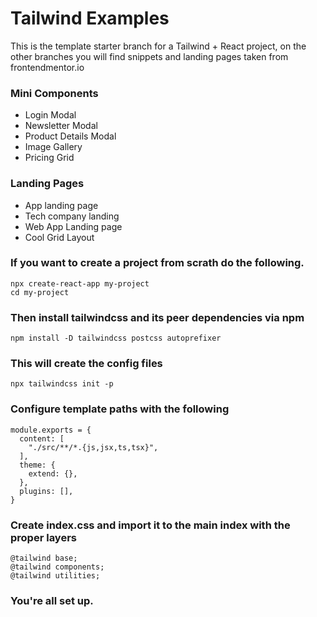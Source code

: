 # Tailwind Examples

This is the template starter branch for a Tailwind + React project, on the other branches you will find snippets and landing pages taken from frontendmentor.io

### Mini Components
- Login Modal
- Newsletter Modal
- Product Details Modal
- Image Gallery
- Pricing Grid

### Landing Pages
- App landing page
- Tech company landing 
- Web App Landing page
- Cool Grid Layout


### If you want to create a project from scrath do the following. 
```
npx create-react-app my-project
cd my-project
```

### Then install tailwindcss and its peer dependencies via npm
```
npm install -D tailwindcss postcss autoprefixer
```

### This will create the config files
```
npx tailwindcss init -p
```

### Configure template paths with the following
```
module.exports = {
  content: [
    "./src/**/*.{js,jsx,ts,tsx}",
  ],
  theme: {
    extend: {},
  },
  plugins: [],
}
```
### Create index.css and import it to the main index with the proper layers
```
@tailwind base;
@tailwind components;
@tailwind utilities;
```

### You're all set up.

